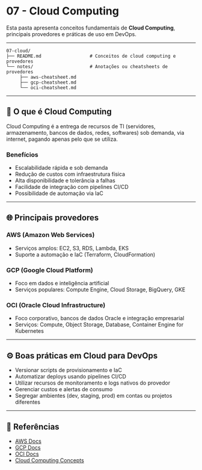 # 07 - Cloud Computing

Esta pasta apresenta conceitos fundamentais de **Cloud Computing**, principais provedores e práticas de uso em DevOps.

---

```text
07-cloud/
├── README.md                  # Conceitos de cloud computing e provedores
└── notes/                     # Anotações ou cheatsheets de provedores
     ├── aws-cheatsheet.md
     ├── gcp-cheatsheet.md
     └── oci-cheatsheet.md
```

---

## 🎯 O que é Cloud Computing

Cloud Computing é a entrega de recursos de TI (servidores, armazenamento, bancos de dados, redes, softwares) sob demanda, via internet, pagando apenas pelo que se utiliza.

### Benefícios
- Escalabilidade rápida e sob demanda
- Redução de custos com infraestrutura física
- Alta disponibilidade e tolerância a falhas
- Facilidade de integração com pipelines CI/CD
- Possibilidade de automação via IaC

---

## 🌐 Principais provedores

### AWS (Amazon Web Services)
- Serviços amplos: EC2, S3, RDS, Lambda, EKS
- Suporte a automação e IaC (Terraform, CloudFormation)

### GCP (Google Cloud Platform)
- Foco em dados e inteligência artificial
- Serviços populares: Compute Engine, Cloud Storage, BigQuery, GKE

### OCI (Oracle Cloud Infrastructure)
- Foco corporativo, bancos de dados Oracle e integração empresarial
- Serviços: Compute, Object Storage, Database, Container Engine for Kubernetes

---

## ⚙️ Boas práticas em Cloud para DevOps

- Versionar scripts de provisionamento e IaC
- Automatizar deploys usando pipelines CI/CD
- Utilizar recursos de monitoramento e logs nativos do provedor
- Gerenciar custos e alertas de consumo
- Segregar ambientes (dev, staging, prod) em contas ou projetos diferentes

---

## 🔗 Referências

- [AWS Docs](https://docs.aws.amazon.com/)
- [GCP Docs](https://cloud.google.com/docs)
- [OCI Docs](https://docs.oracle.com/en/cloud/)
- [Cloud Computing Concepts](https://azure.microsoft.com/en-us/overview/what-is-cloud-computing/)
